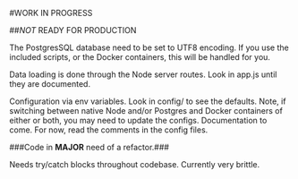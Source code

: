 #WORK IN PROGRESS

##_NOT_ READY FOR PRODUCTION

The PostgresSQL database need to be set to UTF8 encoding. If you use the included scripts, or the Docker containers, this will be handled for you.

Data loading is done through the Node server routes. Look in app.js until they are documented.

Configuration via env variables. Look in config/ to see the defaults. Note, if switching between native Node and/or Postgres and Docker containers of either or both, you may need to update the configs. Documentation to come. For now, read the comments in the config files.

###Code in __MAJOR__ need of a refactor.###

Needs try/catch blocks throughout codebase. Currently very brittle.
